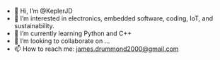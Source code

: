 - 👋 Hi, I’m @KeplerJD
- 👀 I’m interested in electronics, embedded software, coding, IoT, and sustainability.
- 🌱 I’m currently learning Python and C++
- 💞️ I’m looking to collaborate on ...
- 📫 How to reach me: james.drummond2000@gmail.com

<!---
KeplerJD/KeplerJD is a ✨ special ✨ repository because its `README.md` (this file) appears on your GitHub profile.
You can click the Preview link to take a look at your changes.
--->
